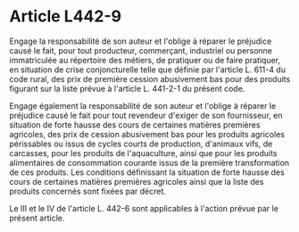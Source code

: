 # Article L442-9

Engage la responsabilité de son auteur et l'oblige à réparer le préjudice causé le fait, pour tout producteur, commerçant, industriel ou personne immatriculée au répertoire des métiers, de pratiquer ou de faire pratiquer, en situation de crise conjoncturelle telle que définie par l'article L. 611-4 du code rural, des prix de première cession abusivement bas pour des produits figurant sur la liste prévue à l'article L. 441-2-1 du présent code.

Engage également la responsabilité de son auteur et l'oblige à réparer le préjudice causé le fait pour tout revendeur d'exiger de son fournisseur, en situation de forte hausse des cours de certaines matières premières agricoles, des prix de cession abusivement bas pour les produits agricoles périssables ou issus de cycles courts de production, d'animaux vifs, de carcasses, pour les produits de l'aquaculture, ainsi que pour les produits alimentaires de consommation courante issus de la première transformation de ces produits. Les conditions définissant la situation de forte hausse des cours de certaines matières premières agricoles ainsi que la liste des produits concernés sont fixées par décret.

Le III et le IV de l'article L. 442-6 sont applicables à l'action prévue par le présent article.
